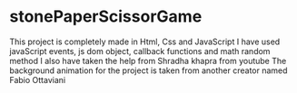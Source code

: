 # stonePaperScissorGame
This project is completely made in Html, Css and JavaScript
I have used javaScript events, js dom object, callback functions and math random method 
I also have taken the help from Shradha khapra from youtube
The background animation for the project is taken from another creator named Fabio Ottaviani
